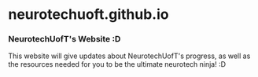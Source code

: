 # neurotechuoft.github.io
### NeurotechUofT's Website :D
This website will give updates about NeurotechUofT's progress, as well as the resources needed for you to be the ultimate neurotech ninja! :D
